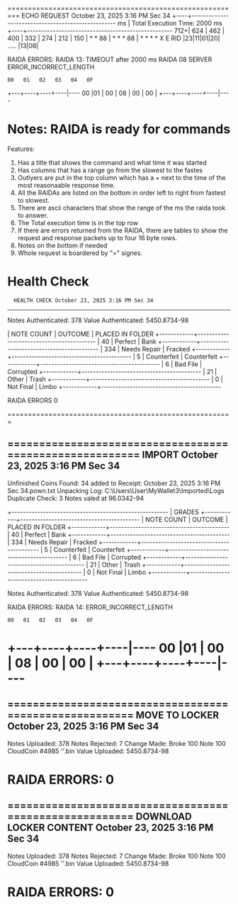 

=========================================================
     ECHO REQUEST October 23, 2025 3:16 PM Sec 34
+----+---------------------------------------------------
 ms  |        Total Execution Time: 2000 ms
+----+---------------------------------------------------
 712+| 
 624 |
 462 |
 400 |
 332 |
 274 |
 212 |
 150 |       *  *
  88 |    *  *  *
  88 | *  *  *  *         X  E
 RID |23|11|01|20| ..... |13|08|

RAIDA ERRORS:
    RAIDA 13: TIMEOUT after 2000 ms
    RAIDA 08 SERVER ERROR_INCORRECT_LENGTH

    00   01   02   03   04   0F 
   +---+----+----+----|----
00 |01 | 00 | 08 | 00 | 00 | 
   +---+----+----+----|----

   Notes: RAIDA is ready for commands
==========================================================

Features: 
1. Has a title that shows the command and what time it was started
2. Has columns that has a range go from the slowest to the fastes
3. Outlyers are put in the top column which has a + next to the time of the most reasonaable response time. 
4. All the RAIDAs are listed on the bottom in order left to right from fastest to slowest. 
5. There are ascii characters that show the range of the ms the raida took to answer.
6. The Total execution time is in the top row
7. If there are errors returned from the RAIDA, there are tables to show the request and response packets up to four 16 byte rows. 
8. Notes on the bottom if needed
9. Whole request is boardered by "=" signes.


Health Check
========================================================
      HEALTH CHECK October 23, 2025 3:16 PM Sec 34
--------------------------------------------------------
Notes Authenticated: 378
Value Authenticated: 5450.8734-98

| NOTE COUNT | OUTCOME       | PLACED IN FOLDER 
+------------+------------------------------------------
|         40 | Perfect       | Bank 
+------------+------------------------------------------
|        334 | Needs Repair  | Fracked
+------------+------------------------------------------
|          5 | Counterfeit   | Counterfeit 
+------------+------------------------------------------
|          6 | Bad File      | Corrupted
+------------+------------------------------------------
|         21 | Other         | Trash
+------------+------------------------------------------
|          0 | Not Final     | Limbo 
+------------+------------------------------------------

  RAIDA ERRORS 0

=======================================================


========================================================
      IMPORT October 23, 2025 3:16 PM Sec 34
--------------------------------------------------------
Unfinished Coins Found: 34 added to Receipt:
    October 23, 2025 3:16 PM Sec 34.pown.txt
Unpacking Log: C:\Users\User\MyWallet3\Imported\Logs
Duplicate Check: 3 Notes valed at 96.0342-94

+-------------------------------------------------------
|                   GRADES
+------------+------------------------------------------
| NOTE COUNT | OUTCOME       | PLACED IN FOLDER 
+------------+------------------------------------------
|         40 | Perfect       | Bank 
+------------+------------------------------------------
|        334 | Needs Repair  | Fracked
+------------+------------------------------------------
|          5 | Counterfeit   | Counterfeit 
+------------+------------------------------------------
|          6 | Bad File      | Corrupted
+------------+------------------------------------------
|         21 | Other         | Trash
+------------+------------------------------------------
|          0 | Not Final     | Limbo 
+------------+------------------------------------------

Notes Authenticated: 378
Value Authenticated: 5450.8734-98

RAIDA ERRORS:
    RAIDA 14: ERROR_INCORRECT_LENGTH

    00   01   02   03   04   0F 
   +---+----+----+----|----
00 |01 | 00 | 08 | 00 | 00 | 
   +---+----+----+----|----
=======================================================

=======================================================
      MOVE TO LOCKER October 23, 2025 3:16 PM Sec 34
--------------------------------------------------------
Notes Uploaded: 378
Notes Rejected: 7
Change Made: Broke 100 Note 100 CloudCoin #4985 ''.bin 
Value Uploaded: 5450.8734-98 

RAIDA ERRORS: 0
=======================================================



=======================================================
      DOWNLOAD LOCKER CONTENT October 23, 2025 3:16 PM Sec 34
--------------------------------------------------------
Notes Uploaded: 378
Notes Rejected: 7
Change Made: Broke 100 Note 100 CloudCoin #4985 ''.bin 
Value Uploaded: 5450.8734-98 

RAIDA ERRORS: 0
=======================================================

      

